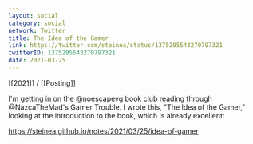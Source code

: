 ```yaml
---
layout: social
category: social
network: Twitter
title: The Idea of the Gamer
link: https://twitter.com/steinea/status/1375295543270797321
twitterID: 1375295543270797321
date: 2021-03-25
---
```


[[2021]] / [[Posting]]

I'm getting in on the @noescapevg book club reading through @NazcaTheMad's Gamer Trouble. I wrote this, "The Idea of the Gamer," looking at the introduction to the book, which is already excellent:

<https://steinea.github.io/notes/2021/03/25/idea-of-gamer>
